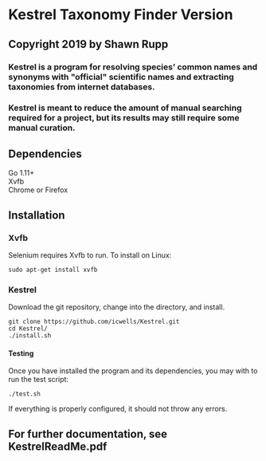 # Kestrel Taxonomy Finder Version  

## Copyright 2019 by Shawn Rupp  

### Kestrel is a program for resolving species’ common names and synonyms with "official" scientific names and extracting taxonomies from internet databases.  
### Kestrel is meant to reduce the amount of manual searching required for a project, but its results may still require some manual curation.  

## Dependencies  
Go 1.11+  
Xvfb  
Chrome or Firefox    

## Installation  

### Xvfb  
Selenium requires Xvfb to run. To install on Linux:  

	sudo apt-get install xvfb  

### Kestrel  
Download the git repository, change into the directory, and install.  

	git clone https://github.com/icwells/Kestrel.git  
	cd Kestrel/  
	./install.sh  

#### Testing  
Once you have installed the program and its dependencies, you may with to run the test script:  

	./test.sh

If everything is properly configured, it should not throw any errors.  

## For further documentation, see KestrelReadMe.pdf
